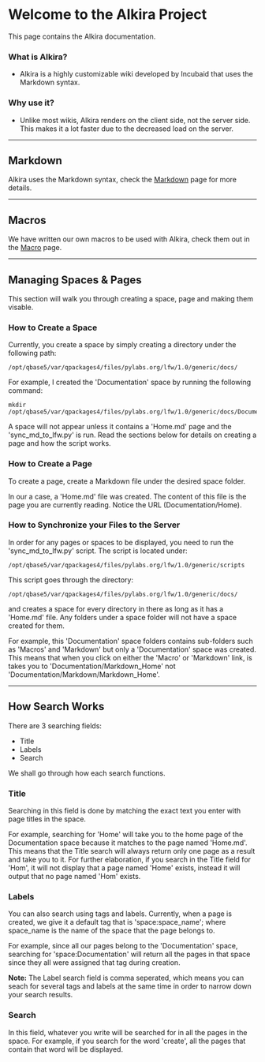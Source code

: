 # Welcome to the Alkira Project

This page contains the Alkira documentation.

### What is Alkira?

* Alkira is a highly customizable wiki developed by Incubaid that uses the Markdown syntax.

### Why use it?

* Unlike most wikis, Alkira renders on the client side, not the server side. This makes it a lot faster due to the decreased load on the server.

- - -

## Markdown

Alkira uses the Markdown syntax, check the [Markdown](/sampleapp/#/alkiradocs/Markdown_Home) page for more details.

- - -

## Macros

We have written our own macros to be used with Alkira, check them out in the [Macro](/sampleapp/#/alkiradocs/Macros_Home) page.

- - -

## Managing Spaces & Pages

This section will walk you through creating a space, page and making them visable.

### How to Create a Space

Currently, you create a space by simply creating a directory under the following path:

    /opt/qbase5/var/qpackages4/files/pylabs.org/lfw/1.0/generic/docs/

For example, I created the 'Documentation' space by running the following command:

    mkdir /opt/qbase5/var/qpackages4/files/pylabs.org/lfw/1.0/generic/docs/Documentation

A space will not appear unless it contains a 'Home.md' page and the 'sync\_md\_to\_lfw.py' is run. Read the sections below for details on creating a page and how the script works.

### How to Create a Page

To create a page, create a Markdown file under the desired space folder.

In our a case, a 'Home.md' file was created. The content of this file is the page you are currently reading. Notice the URL (Documentation/Home).

### How to Synchronize your Files to the Server

In order for any pages or spaces to be displayed, you need to run the 'sync\_md\_to\_lfw.py' script. The script is located under:

    /opt/qbase5/var/qpackages4/files/pylabs.org/lfw/1.0/generic/scripts

This script goes through the directory:

    /opt/qbase5/var/qpackages4/files/pylabs.org/lfw/1.0/generic/docs/

and creates a space for every directory in there as long as it has a 'Home.md' file. Any folders under a space folder will not have a space created for them.

For example, this 'Documentation' space folders contains sub-folders such as 'Macros' and 'Markdown' but only a 'Documentation' space was created. This means that when you click on either the 'Macro' or 'Markdown' link, is takes you to 'Documentation/Markdown\_Home' not 'Documentation/Markdown/Markdown\_Home'.

- - -

## How Search Works

There are 3 searching fields:

* Title
* Labels
* Search

We shall go through how each search functions.

### Title

Searching in this field is done by matching the exact text you enter with page titles in the space.

For example, searching for 'Home' will take you to the home page of the Documentation space because it matches to the page named 'Home.md'. This means that the Title search will always return only one page as a result and take you to it. For further elaboration, if you search in the Title field for 'Hom', it will not display that a page named 'Home' exists, instead it will output that no page named 'Hom' exists.

### Labels

You can also search using tags and labels. Currently, when a page is created, we give it a default tag that is 'space:space\_name'; where space\_name is the name of the space that the page belongs to.

For example, since all our pages belong to the 'Documentation' space, searching for 'space:Documentation' will return all the pages in that space since they all were assigned that tag during creation.

__Note:__ The Label search field is comma seperated, which means you can seach for several tags and labels at the same time in order to narrow down your search results.

### Search

In this field, whatever you write will be searched for in all the pages in the space. For example, if you search for the word 'create', all the pages that contain that word will be displayed.
